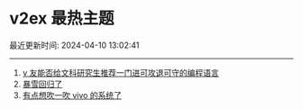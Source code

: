 # v2ex 最热主题

最近更新时间: 2024-04-10 13:02:41

--- 
1. [v 友能否给文科研究生推荐一门进可攻退可守的编程语言](https://www.v2ex.com/t/1031166) 
2. [暴雪回归了](https://www.v2ex.com/t/1031170) 
3. [有点想吹一吹 vivo 的系统了](https://www.v2ex.com/t/1031206) 
